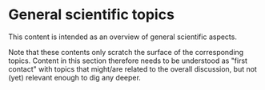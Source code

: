 
<!-- ======================================================================= -->
# General scientific topics

This content is intended as an overview of general scientific aspects.

Note that these contents only scratch the surface of the corresponding topics.
Content in this section therefore needs to be understood as "first contact"
with topics that might/are related to the overall discussion, but not (yet)
relevant enough to dig any deeper.
